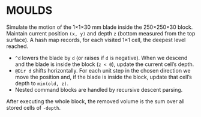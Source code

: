 # MOULDS

Simulate the motion of the 1×1×30 mm blade inside the 250×250×30 block.
Maintain current position `(x, y)` and depth `z` (bottom measured from the top surface).
A hash map records, for each visited 1×1 cell, the deepest level reached.

- `^d` lowers the blade by `d` (or raises if `d` is negative).  When we descend
  and the blade is inside the block (`z < 0`), update the current cell’s depth.
- `@Dir d` shifts horizontally.  For each unit step in the chosen direction we
  move the position and, if the blade is inside the block, update that cell’s
  depth to `min(old, z)`.
- Nested command blocks are handled by recursive descent parsing.

After executing the whole block, the removed volume is the sum over all stored
cells of `-depth`.
